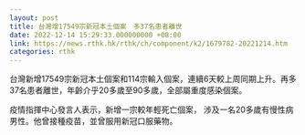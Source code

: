 ```yaml
---
layout: post
title: 台灣增17549宗新冠本土個案　多37名患者離世
date: 2022-12-14 15:29:33.000000000 +08:00
link: https://news.rthk.hk/rthk/ch/component/k2/1679782-20221214.htm
categories: rthk
---
```


台灣新增17549宗新冠本土個案和114宗輸入個案，連續6天較上周同期上升。再多37名患者離世，年齡介乎20多歲至90多歲，全部屬重度感染個案。

疫情指揮中心發言人表示，新增一宗較年輕死亡個案， 涉及一名20多歲有慢性病男性。他曾接種疫苗，並曾服用新冠口服藥物。
